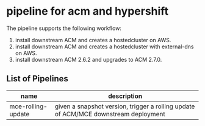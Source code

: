 # pipeline for acm and hypershift

The pipeline supports the following workflow:

1. install downstream ACM and creates a hostedcluster on AWS.
2. install downstream ACM and creates a hostedcluster with external-dns on AWS.
3. install downstream ACM 2.6.2 and upgrades to ACM 2.7.0.

## List of Pipelines

| name | description |
|------|-------------|
| mce-rolling-update | given a snapshot version, trigger a rolling update of ACM/MCE downstream deployment |
